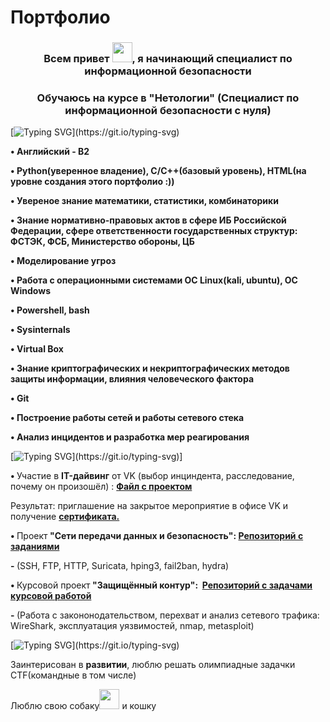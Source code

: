 # Портфолио

<h3 align="center">Всем привет <img src="https://media.tenor.com/lw5QLh73u_MAAAAi/hi.gif" height="32" />, я начинающий специалист по информационной безопасности</h3>
<h3 align="center">Обучаюсь на курсе в "Нетологии" (Специалист по информационной безопасности с нуля)</h3>

[![Typing SVG](https://readme-typing-svg.herokuapp.com?color=FF2400&lines=Мои+навыки:)](https://git.io/typing-svg)
<p><strong>&bull;&nbsp;Английский - B2</strong></p>
<p><strong>&bull;&nbsp;Python(уверенное владение), C/C++(базовый уровень), HTML(на уровне создания этого портфолио :))</strong></p>
<p><strong>&bull;&nbsp;Увереное знание математики, статистики, комбинаторики</strong></p>
<p><strong>&bull;&nbsp;Знание нормативно-правовых актов в сфере ИБ Российской Федерации, сфере ответственности государственных структур: ФСТЭК, ФСБ, Министерство обороны, ЦБ</strong></p>
<p><strong>&bull;&nbsp;Моделирование угроз</strong></p>
<p><strong>&bull;&nbsp;Работа с операционными системами  ОС Linux(kali, ubuntu), ОС Windows</strong></p>
<p><strong>&bull;&nbsp;Powershell, bash</strong></p>
<p><strong>&bull;&nbsp;Sysinternals</strong></p>
<p><strong>&bull;&nbsp;Virtual Box</strong></p>
<p><strong>&bull;&nbsp;Знание криптографических и некриптографических методов защиты информации, влияния человеческого фактора</strong></p>
<p><strong>&bull;&nbsp;Git</strong></p>
<p><strong>&bull;&nbsp;Построение работы сетей и работы сетевого стека</strong></p>
<p><strong>&bull;&nbsp;Анализ инцидентов и разработка мер реагирования</strong></p>






[![Typing SVG](https://readme-typing-svg.herokuapp.com?color=FFB300&lines=Мои+проекты:)](https://git.io/typing-svg)]

<p><strong>&bull;&nbsp;</strong>Участие в <strong>IT-дайвинг</strong> от VK (выбор инциндента, расследование, почему он произошёл) : <a href="https://docs.google.com/document/d/1PkKaEWxhpm79vdBU8cIWObcYhF6-h7AoUfrjSEqSZMU/edit?usp=sharing" target="_blank" rel="noopener"><strong>Файл с проектом</a></strong></p>
<p>Результат: приглашение на закрытое мероприятие в офисе VK и получение <a href="https://disk.yandex.ru/i/AVvcej8UMlJKkQ" target="_blank" rel="noopener"><strong>сертификата.</strong></a></p>

<p><strong>&bull;&nbsp;</strong>Проект<strong>&nbsp;"Сети передачи данных и безопасность":&nbsp;<a href="https://github.com/netology-code/pcs-ibnet-diplom" target="_blank" rel="noopener">Репозиторий с заданиями</a></strong></p>

<p><strong>- </strong>(SSH, FTP, HTTP, Suricatа, hping3, fail2ban, hydra)</p>
<p><strong>&bull; </strong>Курсовой проект<strong> "Защищённый контур":&nbsp;&nbsp;<a href="https://github.com/netology-code/sib-secure-kontur-diploma" target="_blank" rel="noopener">Репозиторий с задачами курсовой работой</a></strong></p>

<p><strong>- </strong>(Работа с закононодательством, перехват и анализ сетевого трафика: WireShark, эксплуатация уязвимостей, nmap, metasploit)&nbsp;</p>


[![Typing SVG](https://readme-typing-svg.herokuapp.com?color=6A5ACD&lines=Немного+обо+мне:)](https://git.io/typing-svg)

<p>Заинтерисован в <strong>развитии</strong>, люблю решать олимпиадные задачки CTF(командные в том числе)</p>

<p>Люблю свою собаку<img src="https://media.tenor.com/cDKriPMmZ9EAAAAi/national-pickle-day-corgi.gif" height="32" /> и кошку</p>
